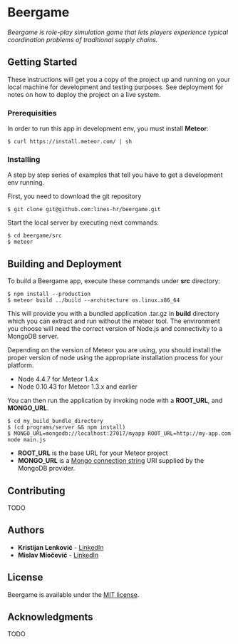 # Beergame

*Beergame is role-play simulation game that lets players experience typical coordination problems of traditional supply chains.*

## Getting Started

These instructions will get you a copy of the project up and running on your local machine for development and testing purposes. See deployment for notes on how to deploy the project on a live system.

### Prerequisities

In order to run this app in development env, you must install **Meteor**:

```
$ curl https://install.meteor.com/ | sh
```

### Installing

A step by step series of examples that tell you have to get a development env running.

First, you need to download the git repository

```
$ git clone git@github.com:lines-hr/beergame.git
```

Start the local server by executing next commands:

```
$ cd beergame/src
$ meteor
```

## Building and Deployment

To build a Beergame app, execute these commands under **src** directory:
```
$ npm install --production
$ meteor build ../build --architecture os.linux.x86_64
```

This will provide you with a bundled application .tar.gz in **build** directory which you can extract and run without the meteor tool. The environment you choose will need the correct version of Node.js and connectivity to a MongoDB server.

Depending on the version of Meteor you are using, you should install the proper version of node using the appropriate installation process for your platform.

 * Node 4.4.7 for Meteor 1.4.x
 * Node 0.10.43 for Meteor 1.3.x and earlier

You can then run the application by invoking node with a **ROOT_URL**, and **MONGO_URL**.
```
$ cd my_build_bundle_directory
$ (cd programs/server && npm install)
$ MONGO_URL=mongodb://localhost:27017/myapp ROOT_URL=http://my-app.com node main.js
```
 * **ROOT_URL** is the base URL for your Meteor project
 * **MONGO_URL** is a [Mongo connection string](https://docs.mongodb.com/manual/reference/connection-string/) URI supplied by the MongoDB provider.

## Contributing

TODO

## Authors

* **Kristijan Lenković** - [LinkedIn](https://www.linkedin.com/in/klenkovic)
* **Mislav Miočević** - [LinkedIn](https://www.linkedin.com/in/mislavmiocevic)

## License

Beergame is available under the [MIT license](http://opensource.org/licenses/MIT).

## Acknowledgments

TODO